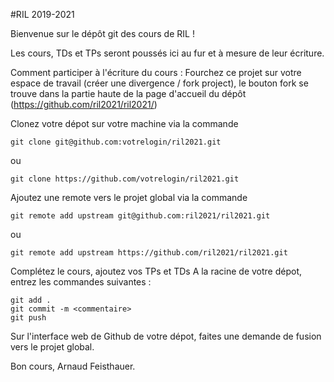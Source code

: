 #RIL 2019-2021

Bienvenue sur le dépôt git des cours de RIL !

Les cours, TDs et TPs seront poussés ici au fur et à mesure de leur écriture.

Comment participer à l'écriture du cours :
Fourchez ce projet sur votre espace de travail (créer une divergence / fork project), le bouton fork se trouve dans la partie haute de la page d'accueil du dépôt (https://github.com/ril2021/ril2021/)

Clonez votre dépot sur votre machine via la commande
```
git clone git@github.com:votrelogin/ril2021.git
```
ou
```
git clone https://github.com/votrelogin/ril2021.git
```

Ajoutez une remote vers le projet global via la commande

```
git remote add upstream git@github.com:ril2021/ril2021.git
```
ou
```
git remote add upstream https://github.com/ril2021/ril2021.git
```

Complétez le cours, ajoutez vos TPs et TDs
A la racine de votre dépot, entrez les commandes suivantes :

```
git add .
git commit -m <commentaire>
git push
```

Sur l'interface web de Github de votre dépot, faites une demande de fusion vers le projet global.

Bon cours,
Arnaud Feisthauer.
